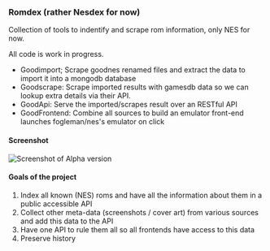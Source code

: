 ### Romdex (rather Nesdex for now)

Collection of tools to indentify and scrape rom information, only NES
for now.

All code is work in progress.

* Goodimport; Scrape goodnes renamed files and extract the data to
  import it into a mongodb database
* Goodscrape: Scrape imported results with gamesdb data so we can lookup
  extra details via their API.
* GoodApi: Serve the imported/scrapes result over an RESTful API
* GoodFrontend: Combine all sources to build an emulator front-end launches fogleman/nes's emulator on click

#### Screenshot

![Screenshot of Alpha version](http://i.imgur.com/T0oOJyF.png)


#### Goals of the project

1. Index all known (NES) roms and have all the information about them in a public accessible API
2. Collect other meta-data (screenshots / cover art) from various sources and add this data to the API
3. Have one API to rule them all so all frontends have access to this data
4. Preserve history
